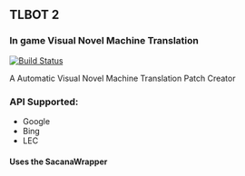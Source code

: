 ## TLBOT 2
### In game Visual Novel Machine Translation
[![Build Status](https://travis-ci.org/ForumHulp/pageaddon.svg?branch=master)](http://vnx.uvnworks.com)

A Automatic Visual Novel Machine Translation Patch Creator

### API Supported:
- Google 
- Bing 
- LEC

#### Uses the SacanaWrapper
